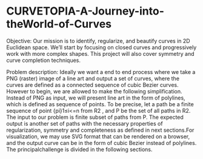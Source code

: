 # CURVETOPIA-A-Journey-into-theWorld-of-Curves

Objective: Our mission is to identify, regularize, and beautify curves in 2D Euclidean
space. We’ll start by focusing on closed curves and progressively work with more complex shapes. This project will also cover symmetry and curve completion techniques.

Problem description: Ideally we want a end to end process where we take a PNG (raster) image of a line art and output a set of curves, where the curves are defined as
a connected sequence of cubic Bezier curves. However to begin, we are allowed to make the following simplification. Instead of PNG as input, we will present line art in the form of polylines, which is defined as sequence of points. To be precise, let a path be a finite sequence of point {pi}1≤i<=n from R2 , and P be the set of all paths in R2. The input to our problem is finite subset of paths from P. The expected output is another set of paths with the necessary properties of regularization, symmetry and completeness as defined in next sections.For visualization, we may use SVG format that can be rendered on a browser, and the output curve can be in the form of cubic Bezier instead of polylines. The principalchallenge is divided in the following sections.
